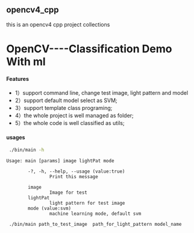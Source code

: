 ## opencv4_cpp
this is an opencv4 cpp project collections
# OpenCV----Classification Demo With ml

#### Features

- 1）support command line, change test image, light pattern and model
- 2）support default model select as SVM;
- 3）support template class programing;
- 4）the whole project is well managed as folder;
- 5）the whole code is well classified as utils;

#### usages

```bash
 ./bin/main -h
```

```
Usage: main [params] image lightPat mode 

        -?, -h, --help, --usage (value:true)
                Print this message

        image
                Image for test
        lightPat
                light pattern for test image
        mode (value:svm)
                machine learning mode, default svm
```

```bash
 ./bin/main path_to_test_image  path_for_light_pattern model_name
```
